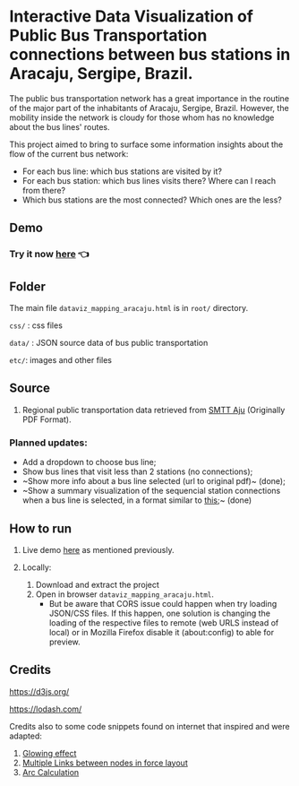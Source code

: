 # Interactive Data Visualization of Public Bus Transportation connections between bus stations in Aracaju, Sergipe, Brazil.

The public bus transportation network has a great importance in the routine of the major part of the inhabitants of Aracaju, Sergipe, Brazil. However, the mobility inside the network is cloudy for those whom has no knowledge about the bus lines' routes.

This project aimed to bring to surface some information insights about the flow of the current bus network:
- For each bus line: which bus stations are visited by it?
- For each bus station: which bus lines visits there? Where can I reach from there?
- Which bus stations are the most connected? Which ones are the less?

## Demo 
<a name="tryit"></a>
### Try it now [here](https://bl.ocks.org/brunocabral/raw/828ed927fdfe83a6b64dbd9dee34ead4/45a06e08c8bd8dcd8e076b0164914fa14eada363/) 👈



## Folder

The main file `dataviz_mapping_aracaju.html` is in `root/` directory.

`css/` : css files 

`data/` : JSON source data of bus public transportation

`etc/`: images and other files


## Source
   1. Regional public transportation data retrieved from [SMTT Aju](http://www.smttaju.com.br/smtt/transporte/itinerario-e-horario-dos-onibus) (Originally PDF Format).
   

### Planned updates:
- Add a dropdown to choose bus line;
- Show bus lines that visit less than 2 stations (no connections);
- ~Show more info about a bus line selected (url to original pdf)~ (done);
- ~Show a summary visualization of the sequencial station connections when a bus line is selected, in a format similar to [this](https://image.winudf.com/v2/image/YmUuc3RpYl9zY3JlZW5zaG90c18xXzVlODFhMzk/screen-1.jpg?fakeurl=1&type=.jpg);~ (done) 


## How to run

1. Live demo [here](#tryit) as mentioned previously.

2. Locally: 
   1. Download and extract the project
   2. Open in browser `dataviz_mapping_aracaju.html`.  
       - But be aware that CORS issue could happen when try loading JSON/CSS files. If this happen, one solution is changing the loading  of the respective files to remote (web URLS instead of local) or in Mozilla Firefox disable it (about:config) to able for preview. 

## Credits

https://d3js.org/
   
https://lodash.com/

Credits also to some code snippets found on internet that inspired and were adapted:
   1. [Glowing effect](https://www.visualcinnamon.com/2016/06/glow-filter-d3-visualization.html)
   2. [ Multiple Links between nodes in force layout](http://bl.ocks.org/thomasdobber/9b78824119136778052f64a967c070e0) 
   3. [Arc Calculation](https://stackoverflow.com/questions/11368339/drawing-multiple-edges-between-two-nodes-with-d3)
